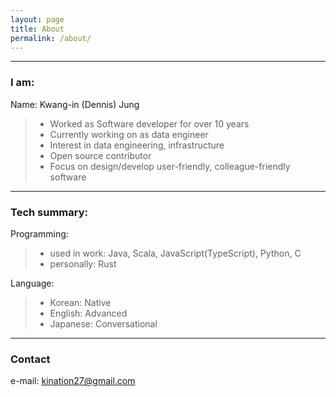 ```yaml
---
layout: page
title: About
permalink: /about/
---
```

---

### I am:

Name: Kwang-in (Dennis) Jung
> - Worked as Software developer for over 10 years
> - Currently working on as data engineer
> - Interest in data engineering, infrastructure
> - Open source contributor
> - Focus on design/develop user-friendly, colleague-friendly software

---

### Tech summary:

Programming:
> - used in work: Java, Scala, JavaScript(TypeScript), Python, C
> - personally: Rust

Language:
> - Korean: Native 
> - English: Advanced
> - Japanese: Conversational

---

### Contact

e-mail: [kination27@gmail.com](mailto:kination27@gmail.com)
